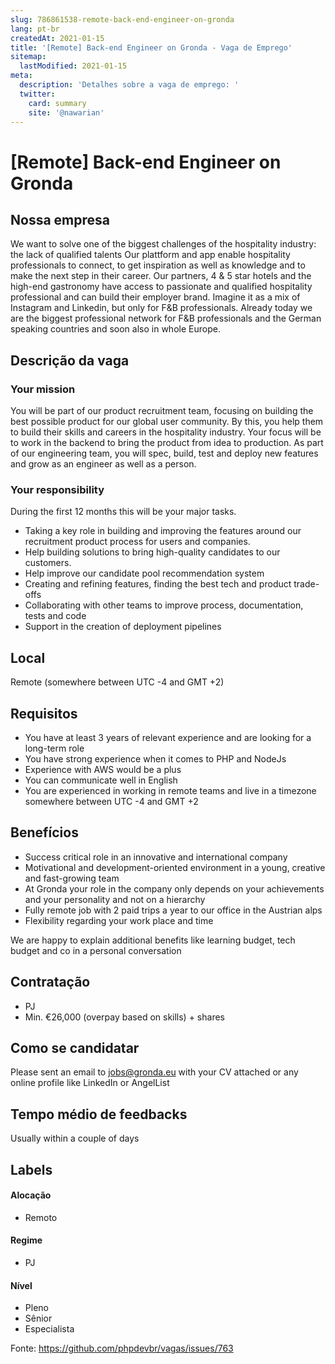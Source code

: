 ```yaml
---
slug: 786861538-remote-back-end-engineer-on-gronda
lang: pt-br
createdAt: 2021-01-15
title: '[Remote] Back-end Engineer on Gronda - Vaga de Emprego'
sitemap:
  lastModified: 2021-01-15
meta:
  description: 'Detalhes sobre a vaga de emprego: '
  twitter:
    card: summary
    site: '@nawarian'
---
```


# [Remote] Back-end Engineer on Gronda

## Nossa empresa

We want to solve one of the biggest challenges of the hospitality industry: the lack of qualified talents
Our plattform and app enable hospitality professionals to connect, to get inspiration as well as knowledge and to make the next step in their career. Our partners, 4 & 5 star hotels and the high-end gastronomy have access to passionate and qualified hospitality professional and can build their employer brand.
Imagine it as a mix of Instagram and Linkedin, but only for F&B professionals. Already today we are the biggest professional network for F&B professionals and the German speaking countries and soon also in whole Europe.

## Descrição da vaga

### Your mission
You will be part of our product recruitment team, focusing on building the best possible product for our global user community. By this, you help them to build their skills and careers in the hospitality industry. Your focus will be to work in the backend to bring the product from idea to production. As part of our engineering team, you will spec, build, test and deploy new features and grow as an engineer as well as a person.

### Your responsibility
During the first 12 months this will be your major tasks.

- Taking a key role in building and improving the features around our recruitment product process for users and companies.
- Help building solutions to bring high-quality candidates to our customers.
- Help improve our candidate pool recommendation system
- Creating and refining features, finding the best tech and product trade-offs
- Collaborating with other teams to improve process, documentation, tests and code
- Support in the creation of deployment pipelines

## Local

Remote (somewhere between UTC -4 and GMT +2)

## Requisitos

- You have at least 3 years of relevant experience and are looking for a long-term role
- You have strong experience when it comes to PHP and NodeJs
- Experience with AWS would be a plus
- You can communicate well in English
- You are experienced in working in remote teams and live in a timezone somewhere between UTC -4 and GMT +2

## Benefícios

- Success critical role in an innovative and international company
- Motivational and development-oriented environment in a young, creative and fast-growing team
- At Gronda your role in the company only depends on your achievements and your personality and not on a hierarchy
- Fully remote job with 2 paid trips a year to our office in the Austrian alps
- Flexibility regarding your work place and time

We are happy to explain additional benefits like learning budget, tech budget and co in a personal conversation

## Contratação

- PJ
- Min. €26,000 (overpay based on skills) + shares

## Como se candidatar

Please sent an email to jobs@gronda.eu with your CV attached or any online profile like LinkedIn or AngelList

## Tempo médio de feedbacks

Usually within a couple of days

## Labels
<!-- retire os labels que não fazem sentido à vaga -->

#### Alocação
- Remoto

#### Regime
- PJ

#### Nível
- Pleno
- Sênior
- Especialista

Fonte: https://github.com/phpdevbr/vagas/issues/763